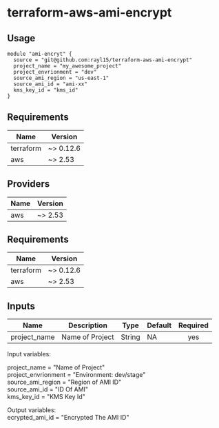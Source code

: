 # terraform-aws-ami-encrypt


## Usage

```hcl
module "ami-encryt" {
  source = "git@github.com:rayl15/terraform-aws-ami-encrypt"
  project_name = "my_awesome_project"
  project_envrionment = "dev"
  source_ami_region = "us-east-1"
  source_ami_id = "ami-xx"
  kms_key_id = "kms_id"
}
```

## Requirements

| Name | Version |
|------|---------|
| terraform | ~> 0.12.6 |
| aws | ~> 2.53 |

## Providers

| Name | Version |
|------|---------|
| aws | ~> 2.53 |

## Requirements

| Name | Version |
|------|---------|
| terraform | ~> 0.12.6 |
| aws | ~> 2.53 |

## Inputs

| Name | Description | Type | Default | Required |
|------|-------------|------|---------|:--------:|
|project_name| Name of Project | String | NA | yes |
Input variables:

project_name = "Name of Project" <br />
project_envrionment = "Environment: dev/stage" <br />
source_ami_region = "Region of AMI ID" <br />
source_ami_id = "ID Of AMI" <br />
kms_key_id = "KMS Key Id" <br />

Output variables: <br />
ecrypted_ami_id = "Encrypted The AMI ID" <br />
